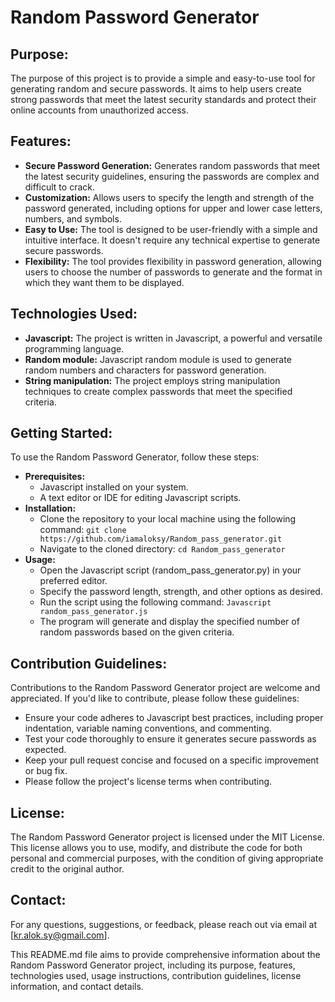 # Random Password Generator

## Purpose:
The purpose of this project is to provide a simple and easy-to-use tool for generating random and secure passwords. It aims to help users create strong passwords that meet the latest security standards and protect their online accounts from unauthorized access.

## Features:
- **Secure Password Generation:** Generates random passwords that meet the latest security guidelines, ensuring the passwords are complex and difficult to crack.
- **Customization:** Allows users to specify the length and strength of the password generated, including options for upper and lower case letters, numbers, and symbols.
- **Easy to Use:** The tool is designed to be user-friendly with a simple and intuitive interface. It doesn't require any technical expertise to generate secure passwords.
- **Flexibility:** The tool provides flexibility in password generation, allowing users to choose the number of passwords to generate and the format in which they want them to be displayed.

## Technologies Used:
- **Javascript:** The project is written in Javascript, a powerful and versatile programming language.
- **Random module:** Javascript random module is used to generate random numbers and characters for password generation.
- **String manipulation:** The project employs string manipulation techniques to create complex passwords that meet the specified criteria.

## Getting Started:
To use the Random Password Generator, follow these steps:

- **Prerequisites:**
  - Javascript installed on your system.
  - A text editor or IDE for editing Javascript scripts.
- **Installation:**
  - Clone the repository to your local machine using the following command:
    ```git clone https://github.com/iamaloksy/Random_pass_generator.git```
  - Navigate to the cloned directory:
    ```cd Random_pass_generator```
- **Usage:**
  - Open the Javascript script (random_pass_generator.py) in your preferred editor.
  - Specify the password length, strength, and other options as desired.
  - Run the script using the following command:
    ```Javascript random_pass_generator.js```
  - The program will generate and display the specified number of random passwords based on the given criteria.

## Contribution Guidelines:
Contributions to the Random Password Generator project are welcome and appreciated. If you'd like to contribute, please follow these guidelines:

- Ensure your code adheres to Javascript best practices, including proper indentation, variable naming conventions, and commenting.
- Test your code thoroughly to ensure it generates secure passwords as expected.
- Keep your pull request concise and focused on a specific improvement or bug fix.
- Please follow the project's license terms when contributing.

## License:
The Random Password Generator project is licensed under the MIT License. This license allows you to use, modify, and distribute the code for both personal and commercial purposes, with the condition of giving appropriate credit to the original author.

## Contact:
For any questions, suggestions, or feedback, please reach out via email at [kr.alok.sy@gmail.com].

This README.md file aims to provide comprehensive information about the Random Password Generator project, including its purpose, features, technologies used, usage instructions, contribution guidelines, license information, and contact details.

